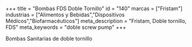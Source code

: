 +++
title = "Bombas FDS Doble Tornillo"
id = "140"
marcas = ["Fristam"]
industrias = ["Alimentos y Bebidas","Dispositivos Médicos","Biofarmacéuticos"]
meta_description = "Fristam, Doble tornillo, FDS"
meta_keywords = "doble screw pump"
+++
<p>Bombas Sanitarias de doble tornillo</p>